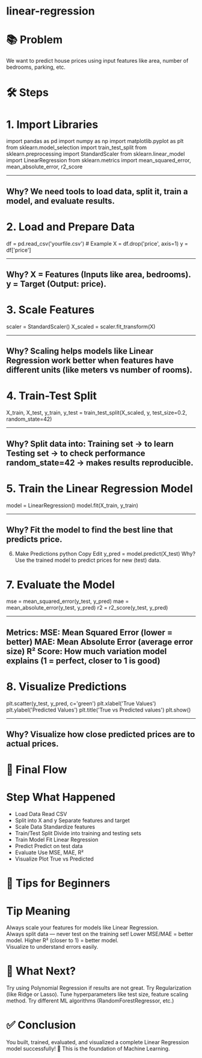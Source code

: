 # linear-regression
# 📚 Problem
We want to predict house prices using input features like area, number of bedrooms, parking, etc.

# 🛠 Steps

# 1. Import Libraries
import pandas as pd
import numpy as np
import matplotlib.pyplot as plt
from sklearn.model_selection import train_test_split
from sklearn.preprocessing import StandardScaler
from sklearn.linear_model import LinearRegression
from sklearn.metrics import mean_squared_error, mean_absolute_error, r2_score
----------------------------------------------------------------------------- -
Why?
We need tools to load data, split it, train a model, and evaluate results.
---------------------------------------------------------------------------
# 2. Load and Prepare Data

df = pd.read_csv('yourfile.csv')  # Example
X = df.drop('price', axis=1)
y = df['price']

------------------------------------------------------------------- -
Why?
X = Features (Inputs like area, bedrooms).
y = Target (Output: price).
-----------------------------------------------------------------

# 3. Scale Features

scaler = StandardScaler()
X_scaled = scaler.fit_transform(X)

---------------------------------------------------------------------------------------------------------------------------- -
Why?
Scaling helps models like Linear Regression work better when features have different units (like meters vs number of rooms).
---------------------------------------------------------------------------------------------------------------------------------

# 4. Train-Test Split

X_train, X_test, y_train, y_test = train_test_split(X_scaled, y, test_size=0.2, random_state=42)

-------------------------------------------------------------------------------------------------------- -
Why?
Split data into:
Training set → to learn
Testing set → to check performance
random_state=42 → makes results reproducible.
---------------------------------------------------------------------------------------------------------------- 

# 5. Train the Linear Regression Model
model = LinearRegression()
model.fit(X_train, y_train)

-------------------------------------------------------------------------- -
Why?
Fit the model to find the best line that predicts price.
-----------------------------------------------------------------------

6. Make Predictions
python
Copy
Edit
y_pred = model.predict(X_test)
Why?
Use the trained model to predict prices for new (test) data.

# 7. Evaluate the Model
mse = mean_squared_error(y_test, y_pred)
mae = mean_absolute_error(y_test, y_pred)
r2 = r2_score(y_test, y_pred)

------------------------------------------------------------------------------------- -
Metrics:
MSE: Mean Squared Error (lower = better)
MAE: Mean Absolute Error (average error size)
R² Score: How much variation model explains (1 = perfect, closer to 1 is good)
------------------------------------------------------------------------------------- 

# 8. Visualize Predictions
plt.scatter(y_test, y_pred, c='green')
plt.xlabel('True Values')
plt.ylabel('Predicted Values')
plt.title('True vs Predicted values')
plt.show()

-------------------------------------------------------------------- -
Why?
Visualize how close predicted prices are to actual prices.
----------------------------------------------------------------------

# 🎯 Final Flow

# Step	What Happened

* Load Data	Read CSV
* Split into X and y	Separate features and target
* Scale Data	Standardize features
* Train/Test Split	Divide into training and testing sets
* Train Model	Fit Linear Regression
* Predict	Predict on test data
* Evaluate	Use MSE, MAE, R²
* Visualize	Plot True vs Predicted

# 🧠 Tips for Beginners

# Tip	Meaning
Always scale your features for models like Linear Regression.	
Always split data — never test on the training set!	
Lower MSE/MAE = better model. Higher R² (closer to 1) = better model.	
Visualize to understand errors easily.	

# 🚀 What Next?
Try using Polynomial Regression if results are not great.
Try Regularization (like Ridge or Lasso).
Tune hyperparameters like test size, feature scaling method.
Try different ML algorithms (RandomForestRegressor, etc.)

# ✅ Conclusion
You built, trained, evaluated, and visualized a complete Linear Regression model successfully! 🎯
This is the foundation of Machine Learning.
